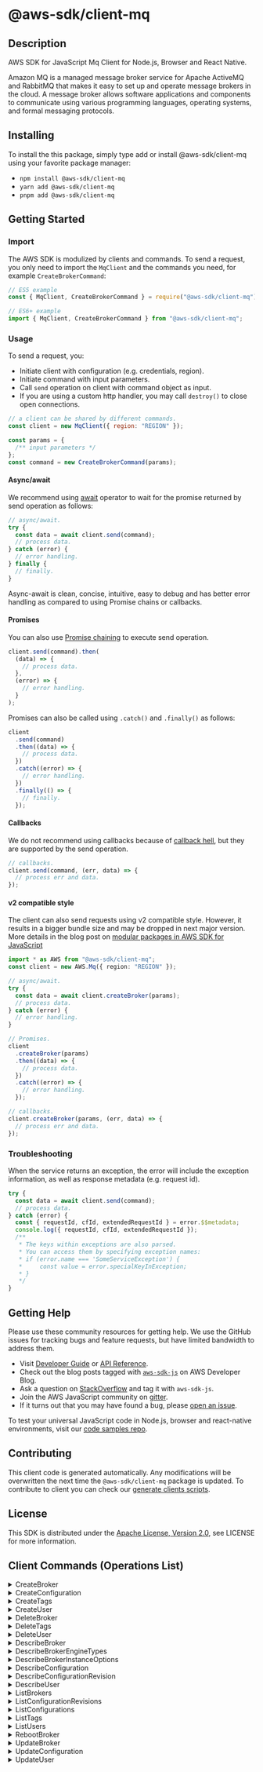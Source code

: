 <!-- generated file, do not edit directly -->

# @aws-sdk/client-mq

## Description

AWS SDK for JavaScript Mq Client for Node.js, Browser and React Native.

<p>Amazon MQ is a managed message broker service for Apache ActiveMQ and RabbitMQ that makes it easy to set up and operate message brokers in the cloud. A message broker allows software applications and components to communicate using various programming languages, operating systems, and formal messaging protocols.</p>

## Installing

To install the this package, simply type add or install @aws-sdk/client-mq
using your favorite package manager:

- `npm install @aws-sdk/client-mq`
- `yarn add @aws-sdk/client-mq`
- `pnpm add @aws-sdk/client-mq`

## Getting Started

### Import

The AWS SDK is modulized by clients and commands.
To send a request, you only need to import the `MqClient` and
the commands you need, for example `CreateBrokerCommand`:

```js
// ES5 example
const { MqClient, CreateBrokerCommand } = require("@aws-sdk/client-mq");
```

```ts
// ES6+ example
import { MqClient, CreateBrokerCommand } from "@aws-sdk/client-mq";
```

### Usage

To send a request, you:

- Initiate client with configuration (e.g. credentials, region).
- Initiate command with input parameters.
- Call `send` operation on client with command object as input.
- If you are using a custom http handler, you may call `destroy()` to close open connections.

```js
// a client can be shared by different commands.
const client = new MqClient({ region: "REGION" });

const params = {
  /** input parameters */
};
const command = new CreateBrokerCommand(params);
```

#### Async/await

We recommend using [await](https://developer.mozilla.org/en-US/docs/Web/JavaScript/Reference/Operators/await)
operator to wait for the promise returned by send operation as follows:

```js
// async/await.
try {
  const data = await client.send(command);
  // process data.
} catch (error) {
  // error handling.
} finally {
  // finally.
}
```

Async-await is clean, concise, intuitive, easy to debug and has better error handling
as compared to using Promise chains or callbacks.

#### Promises

You can also use [Promise chaining](https://developer.mozilla.org/en-US/docs/Web/JavaScript/Guide/Using_promises#chaining)
to execute send operation.

```js
client.send(command).then(
  (data) => {
    // process data.
  },
  (error) => {
    // error handling.
  }
);
```

Promises can also be called using `.catch()` and `.finally()` as follows:

```js
client
  .send(command)
  .then((data) => {
    // process data.
  })
  .catch((error) => {
    // error handling.
  })
  .finally(() => {
    // finally.
  });
```

#### Callbacks

We do not recommend using callbacks because of [callback hell](http://callbackhell.com/),
but they are supported by the send operation.

```js
// callbacks.
client.send(command, (err, data) => {
  // process err and data.
});
```

#### v2 compatible style

The client can also send requests using v2 compatible style.
However, it results in a bigger bundle size and may be dropped in next major version. More details in the blog post
on [modular packages in AWS SDK for JavaScript](https://aws.amazon.com/blogs/developer/modular-packages-in-aws-sdk-for-javascript/)

```ts
import * as AWS from "@aws-sdk/client-mq";
const client = new AWS.Mq({ region: "REGION" });

// async/await.
try {
  const data = await client.createBroker(params);
  // process data.
} catch (error) {
  // error handling.
}

// Promises.
client
  .createBroker(params)
  .then((data) => {
    // process data.
  })
  .catch((error) => {
    // error handling.
  });

// callbacks.
client.createBroker(params, (err, data) => {
  // process err and data.
});
```

### Troubleshooting

When the service returns an exception, the error will include the exception information,
as well as response metadata (e.g. request id).

```js
try {
  const data = await client.send(command);
  // process data.
} catch (error) {
  const { requestId, cfId, extendedRequestId } = error.$$metadata;
  console.log({ requestId, cfId, extendedRequestId });
  /**
   * The keys within exceptions are also parsed.
   * You can access them by specifying exception names:
   * if (error.name === 'SomeServiceException') {
   *     const value = error.specialKeyInException;
   * }
   */
}
```

## Getting Help

Please use these community resources for getting help.
We use the GitHub issues for tracking bugs and feature requests, but have limited bandwidth to address them.

- Visit [Developer Guide](https://docs.aws.amazon.com/sdk-for-javascript/v3/developer-guide/welcome.html)
  or [API Reference](https://docs.aws.amazon.com/AWSJavaScriptSDK/v3/latest/index.html).
- Check out the blog posts tagged with [`aws-sdk-js`](https://aws.amazon.com/blogs/developer/tag/aws-sdk-js/)
  on AWS Developer Blog.
- Ask a question on [StackOverflow](https://stackoverflow.com/questions/tagged/aws-sdk-js) and tag it with `aws-sdk-js`.
- Join the AWS JavaScript community on [gitter](https://gitter.im/aws/aws-sdk-js-v3).
- If it turns out that you may have found a bug, please [open an issue](https://github.com/aws/aws-sdk-js-v3/issues/new/choose).

To test your universal JavaScript code in Node.js, browser and react-native environments,
visit our [code samples repo](https://github.com/aws-samples/aws-sdk-js-tests).

## Contributing

This client code is generated automatically. Any modifications will be overwritten the next time the `@aws-sdk/client-mq` package is updated.
To contribute to client you can check our [generate clients scripts](https://github.com/aws/aws-sdk-js-v3/tree/main/scripts/generate-clients).

## License

This SDK is distributed under the
[Apache License, Version 2.0](http://www.apache.org/licenses/LICENSE-2.0),
see LICENSE for more information.

## Client Commands (Operations List)

<details>
<summary>
CreateBroker
</summary>

[Command API Reference](https://docs.aws.amazon.com/AWSJavaScriptSDK/v3/latest/clients/client-mq/classes/createbrokercommand.html) / [Input](https://docs.aws.amazon.com/AWSJavaScriptSDK/v3/latest/clients/client-mq/interfaces/createbrokercommandinput.html) / [Output](https://docs.aws.amazon.com/AWSJavaScriptSDK/v3/latest/clients/client-mq/interfaces/createbrokercommandoutput.html)

</details>
<details>
<summary>
CreateConfiguration
</summary>

[Command API Reference](https://docs.aws.amazon.com/AWSJavaScriptSDK/v3/latest/clients/client-mq/classes/createconfigurationcommand.html) / [Input](https://docs.aws.amazon.com/AWSJavaScriptSDK/v3/latest/clients/client-mq/interfaces/createconfigurationcommandinput.html) / [Output](https://docs.aws.amazon.com/AWSJavaScriptSDK/v3/latest/clients/client-mq/interfaces/createconfigurationcommandoutput.html)

</details>
<details>
<summary>
CreateTags
</summary>

[Command API Reference](https://docs.aws.amazon.com/AWSJavaScriptSDK/v3/latest/clients/client-mq/classes/createtagscommand.html) / [Input](https://docs.aws.amazon.com/AWSJavaScriptSDK/v3/latest/clients/client-mq/interfaces/createtagscommandinput.html) / [Output](https://docs.aws.amazon.com/AWSJavaScriptSDK/v3/latest/clients/client-mq/interfaces/createtagscommandoutput.html)

</details>
<details>
<summary>
CreateUser
</summary>

[Command API Reference](https://docs.aws.amazon.com/AWSJavaScriptSDK/v3/latest/clients/client-mq/classes/createusercommand.html) / [Input](https://docs.aws.amazon.com/AWSJavaScriptSDK/v3/latest/clients/client-mq/interfaces/createusercommandinput.html) / [Output](https://docs.aws.amazon.com/AWSJavaScriptSDK/v3/latest/clients/client-mq/interfaces/createusercommandoutput.html)

</details>
<details>
<summary>
DeleteBroker
</summary>

[Command API Reference](https://docs.aws.amazon.com/AWSJavaScriptSDK/v3/latest/clients/client-mq/classes/deletebrokercommand.html) / [Input](https://docs.aws.amazon.com/AWSJavaScriptSDK/v3/latest/clients/client-mq/interfaces/deletebrokercommandinput.html) / [Output](https://docs.aws.amazon.com/AWSJavaScriptSDK/v3/latest/clients/client-mq/interfaces/deletebrokercommandoutput.html)

</details>
<details>
<summary>
DeleteTags
</summary>

[Command API Reference](https://docs.aws.amazon.com/AWSJavaScriptSDK/v3/latest/clients/client-mq/classes/deletetagscommand.html) / [Input](https://docs.aws.amazon.com/AWSJavaScriptSDK/v3/latest/clients/client-mq/interfaces/deletetagscommandinput.html) / [Output](https://docs.aws.amazon.com/AWSJavaScriptSDK/v3/latest/clients/client-mq/interfaces/deletetagscommandoutput.html)

</details>
<details>
<summary>
DeleteUser
</summary>

[Command API Reference](https://docs.aws.amazon.com/AWSJavaScriptSDK/v3/latest/clients/client-mq/classes/deleteusercommand.html) / [Input](https://docs.aws.amazon.com/AWSJavaScriptSDK/v3/latest/clients/client-mq/interfaces/deleteusercommandinput.html) / [Output](https://docs.aws.amazon.com/AWSJavaScriptSDK/v3/latest/clients/client-mq/interfaces/deleteusercommandoutput.html)

</details>
<details>
<summary>
DescribeBroker
</summary>

[Command API Reference](https://docs.aws.amazon.com/AWSJavaScriptSDK/v3/latest/clients/client-mq/classes/describebrokercommand.html) / [Input](https://docs.aws.amazon.com/AWSJavaScriptSDK/v3/latest/clients/client-mq/interfaces/describebrokercommandinput.html) / [Output](https://docs.aws.amazon.com/AWSJavaScriptSDK/v3/latest/clients/client-mq/interfaces/describebrokercommandoutput.html)

</details>
<details>
<summary>
DescribeBrokerEngineTypes
</summary>

[Command API Reference](https://docs.aws.amazon.com/AWSJavaScriptSDK/v3/latest/clients/client-mq/classes/describebrokerenginetypescommand.html) / [Input](https://docs.aws.amazon.com/AWSJavaScriptSDK/v3/latest/clients/client-mq/interfaces/describebrokerenginetypescommandinput.html) / [Output](https://docs.aws.amazon.com/AWSJavaScriptSDK/v3/latest/clients/client-mq/interfaces/describebrokerenginetypescommandoutput.html)

</details>
<details>
<summary>
DescribeBrokerInstanceOptions
</summary>

[Command API Reference](https://docs.aws.amazon.com/AWSJavaScriptSDK/v3/latest/clients/client-mq/classes/describebrokerinstanceoptionscommand.html) / [Input](https://docs.aws.amazon.com/AWSJavaScriptSDK/v3/latest/clients/client-mq/interfaces/describebrokerinstanceoptionscommandinput.html) / [Output](https://docs.aws.amazon.com/AWSJavaScriptSDK/v3/latest/clients/client-mq/interfaces/describebrokerinstanceoptionscommandoutput.html)

</details>
<details>
<summary>
DescribeConfiguration
</summary>

[Command API Reference](https://docs.aws.amazon.com/AWSJavaScriptSDK/v3/latest/clients/client-mq/classes/describeconfigurationcommand.html) / [Input](https://docs.aws.amazon.com/AWSJavaScriptSDK/v3/latest/clients/client-mq/interfaces/describeconfigurationcommandinput.html) / [Output](https://docs.aws.amazon.com/AWSJavaScriptSDK/v3/latest/clients/client-mq/interfaces/describeconfigurationcommandoutput.html)

</details>
<details>
<summary>
DescribeConfigurationRevision
</summary>

[Command API Reference](https://docs.aws.amazon.com/AWSJavaScriptSDK/v3/latest/clients/client-mq/classes/describeconfigurationrevisioncommand.html) / [Input](https://docs.aws.amazon.com/AWSJavaScriptSDK/v3/latest/clients/client-mq/interfaces/describeconfigurationrevisioncommandinput.html) / [Output](https://docs.aws.amazon.com/AWSJavaScriptSDK/v3/latest/clients/client-mq/interfaces/describeconfigurationrevisioncommandoutput.html)

</details>
<details>
<summary>
DescribeUser
</summary>

[Command API Reference](https://docs.aws.amazon.com/AWSJavaScriptSDK/v3/latest/clients/client-mq/classes/describeusercommand.html) / [Input](https://docs.aws.amazon.com/AWSJavaScriptSDK/v3/latest/clients/client-mq/interfaces/describeusercommandinput.html) / [Output](https://docs.aws.amazon.com/AWSJavaScriptSDK/v3/latest/clients/client-mq/interfaces/describeusercommandoutput.html)

</details>
<details>
<summary>
ListBrokers
</summary>

[Command API Reference](https://docs.aws.amazon.com/AWSJavaScriptSDK/v3/latest/clients/client-mq/classes/listbrokerscommand.html) / [Input](https://docs.aws.amazon.com/AWSJavaScriptSDK/v3/latest/clients/client-mq/interfaces/listbrokerscommandinput.html) / [Output](https://docs.aws.amazon.com/AWSJavaScriptSDK/v3/latest/clients/client-mq/interfaces/listbrokerscommandoutput.html)

</details>
<details>
<summary>
ListConfigurationRevisions
</summary>

[Command API Reference](https://docs.aws.amazon.com/AWSJavaScriptSDK/v3/latest/clients/client-mq/classes/listconfigurationrevisionscommand.html) / [Input](https://docs.aws.amazon.com/AWSJavaScriptSDK/v3/latest/clients/client-mq/interfaces/listconfigurationrevisionscommandinput.html) / [Output](https://docs.aws.amazon.com/AWSJavaScriptSDK/v3/latest/clients/client-mq/interfaces/listconfigurationrevisionscommandoutput.html)

</details>
<details>
<summary>
ListConfigurations
</summary>

[Command API Reference](https://docs.aws.amazon.com/AWSJavaScriptSDK/v3/latest/clients/client-mq/classes/listconfigurationscommand.html) / [Input](https://docs.aws.amazon.com/AWSJavaScriptSDK/v3/latest/clients/client-mq/interfaces/listconfigurationscommandinput.html) / [Output](https://docs.aws.amazon.com/AWSJavaScriptSDK/v3/latest/clients/client-mq/interfaces/listconfigurationscommandoutput.html)

</details>
<details>
<summary>
ListTags
</summary>

[Command API Reference](https://docs.aws.amazon.com/AWSJavaScriptSDK/v3/latest/clients/client-mq/classes/listtagscommand.html) / [Input](https://docs.aws.amazon.com/AWSJavaScriptSDK/v3/latest/clients/client-mq/interfaces/listtagscommandinput.html) / [Output](https://docs.aws.amazon.com/AWSJavaScriptSDK/v3/latest/clients/client-mq/interfaces/listtagscommandoutput.html)

</details>
<details>
<summary>
ListUsers
</summary>

[Command API Reference](https://docs.aws.amazon.com/AWSJavaScriptSDK/v3/latest/clients/client-mq/classes/listuserscommand.html) / [Input](https://docs.aws.amazon.com/AWSJavaScriptSDK/v3/latest/clients/client-mq/interfaces/listuserscommandinput.html) / [Output](https://docs.aws.amazon.com/AWSJavaScriptSDK/v3/latest/clients/client-mq/interfaces/listuserscommandoutput.html)

</details>
<details>
<summary>
RebootBroker
</summary>

[Command API Reference](https://docs.aws.amazon.com/AWSJavaScriptSDK/v3/latest/clients/client-mq/classes/rebootbrokercommand.html) / [Input](https://docs.aws.amazon.com/AWSJavaScriptSDK/v3/latest/clients/client-mq/interfaces/rebootbrokercommandinput.html) / [Output](https://docs.aws.amazon.com/AWSJavaScriptSDK/v3/latest/clients/client-mq/interfaces/rebootbrokercommandoutput.html)

</details>
<details>
<summary>
UpdateBroker
</summary>

[Command API Reference](https://docs.aws.amazon.com/AWSJavaScriptSDK/v3/latest/clients/client-mq/classes/updatebrokercommand.html) / [Input](https://docs.aws.amazon.com/AWSJavaScriptSDK/v3/latest/clients/client-mq/interfaces/updatebrokercommandinput.html) / [Output](https://docs.aws.amazon.com/AWSJavaScriptSDK/v3/latest/clients/client-mq/interfaces/updatebrokercommandoutput.html)

</details>
<details>
<summary>
UpdateConfiguration
</summary>

[Command API Reference](https://docs.aws.amazon.com/AWSJavaScriptSDK/v3/latest/clients/client-mq/classes/updateconfigurationcommand.html) / [Input](https://docs.aws.amazon.com/AWSJavaScriptSDK/v3/latest/clients/client-mq/interfaces/updateconfigurationcommandinput.html) / [Output](https://docs.aws.amazon.com/AWSJavaScriptSDK/v3/latest/clients/client-mq/interfaces/updateconfigurationcommandoutput.html)

</details>
<details>
<summary>
UpdateUser
</summary>

[Command API Reference](https://docs.aws.amazon.com/AWSJavaScriptSDK/v3/latest/clients/client-mq/classes/updateusercommand.html) / [Input](https://docs.aws.amazon.com/AWSJavaScriptSDK/v3/latest/clients/client-mq/interfaces/updateusercommandinput.html) / [Output](https://docs.aws.amazon.com/AWSJavaScriptSDK/v3/latest/clients/client-mq/interfaces/updateusercommandoutput.html)

</details>
